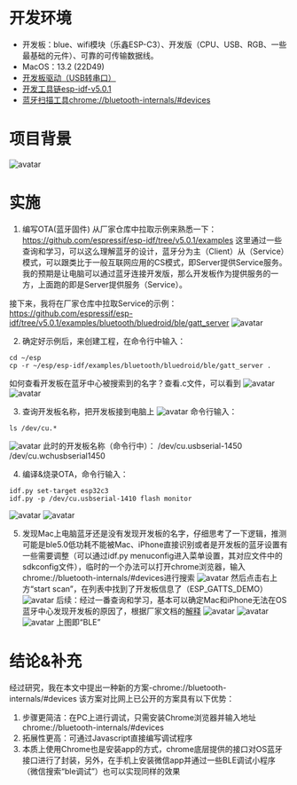 # 开发环境

* 开发板：blue、wifi模块（乐鑫ESP-C3）、开发版（CPU、USB、RGB、一些最基础的元件）、可靠的可传输数据线。
* MacOS：13.2 (22D49)
* [开发板驱动（USB转串口）](https://www.wch.cn/downloads/CH34XSER_MAC_ZIP.html)
* [开发工具链esp-idf-v5.0.1](https://github.com/espressif/esp-idf/releases/tag/v5.0.1)
* [蓝牙扫描工具chrome://bluetooth-internals/#devices](chrome://bluetooth-internals/#devices)

# 项目背景

![avatar](https://github.com/BlessedChild/TimeTree/blob/main/sources/项目背景.png)

# 实施

1. 编写OTA(蓝牙固件)
从厂家仓库中拉取示例来熟悉一下：
https://github.com/espressif/esp-idf/tree/v5.0.1/examples
这里通过一些查询和学习，可以这么理解蓝牙的设计，蓝牙分为主（Client）从（Service）模式，可以跟类比于一般互联网应用的CS模式，即Server提供Service服务。
我的预期是让电脑可以通过蓝牙连接开发版，那么开发板作为提供服务的一方，上面跑的即是Server提供服务（Service）。

接下来，我将在厂家仓库中拉取Service的示例：
https://github.com/espressif/esp-idf/tree/v5.0.1/examples/bluetooth/bluedroid/ble/gatt_server
![avatar](https://github.com/BlessedChild/TimeTree/blob/main/sources/ble_gatt_server/%E7%A4%BA%E4%BE%8B.png)

2. 确定好示例后，来创建工程，在命令行中输入：
``` shell
cd ~/esp
cp -r ~/esp/esp-idf/examples/bluetooth/bluedroid/ble/gatt_server .
```
如何查看开发板在蓝牙中心被搜索到的名字？查看.c文件，可以看到
![avatar](https://github.com/BlessedChild/TimeTree/blob/main/sources/ble_gatt_server/c%E6%96%87%E4%BB%B6%E8%B7%AF%E5%BE%84.png)
![avatar](https://github.com/BlessedChild/TimeTree/blob/main/sources/ble_gatt_server/c%E6%96%87%E4%BB%B6.png)

3. 查询开发板名称，把开发板接到电脑上
![avatar](https://github.com/BlessedChild/TimeTree/blob/main/sources/ble_gatt_server/%E8%BF%9E%E6%8E%A5%E5%BC%80%E5%8F%91%E6%9D%BF.png)
命令行输入：
``` shell
ls /dev/cu.*
```
![avatar](https://github.com/BlessedChild/TimeTree/blob/main/sources/ble_gatt_server/%E6%9F%A5%E8%AF%A2%E5%BC%80%E5%8F%91%E6%9D%BF%E5%90%8D%E7%A7%B0.png)
此时的开发板名称（命令行中）：
/dev/cu.usbserial-1450
/dev/cu.wchusbserial1450

4. 编译&烧录OTA，命令行输入：
``` shell
idf.py set-target esp32c3
idf.py -p /dev/cu.usbserial-1410 flash monitor
```
![avatar](https://github.com/BlessedChild/TimeTree/blob/main/sources/ble_gatt_server/OTA%E7%BC%96%E8%AF%91%E4%B8%AD.png)
![avatar](https://github.com/BlessedChild/TimeTree/blob/main/sources/ble_gatt_server/OTA%E7%BC%96%E8%AF%91%E5%AE%8C%E6%88%90.png)

5. 发现Mac上电脑蓝牙还是没有发现开发板的名字，仔细思考了一下逻辑，推测可能是ble5.0低功耗不能被Mac、iPhone直接识别或者是开发板的蓝牙设置有一些需要调整（可以通过idf.py menuconfig进入菜单设置，其对应文件中的sdkconfig文件），临时的一个办法可以打开chrome浏览器，输入chrome://bluetooth-internals/#devices进行搜索
![avatar](https://github.com/BlessedChild/TimeTree/blob/main/sources/ble_gatt_server/bluetooth-internals.png)
然后点击右上方“start scan”，在列表中找到了开发板信息了（ESP_GATTS_DEMO）
![avatar](https://github.com/BlessedChild/TimeTree/blob/main/sources/ble_gatt_server/bluetooth-scan.png)
后续：经过一番查询和学习，基本可以确定Mac和iPhone无法在OS蓝牙中心发现开发板的原因了，根据厂家文档的[解释](https://docs.espressif.com/projects/espressif-esp-faq/zh_CN/latest/software-framework/ble-bt.html#bluetooth-le)
![avatar](https://github.com/BlessedChild/TimeTree/blob/main/sources/ble_gatt_server/macos-ble.png)
![avatar](https://github.com/BlessedChild/TimeTree/blob/main/sources/ble_gatt_server/macos-ble2.png)
![avatar](https://github.com/BlessedChild/TimeTree/blob/main/sources/ble_gatt_server/macos-ble3.png)
上图即“BLE”

# 结论&补充

经过研究，我在本文中提出一种新的方案-chrome://bluetooth-internals/#devices
该方案对比网上已公开的方案具有以下优势：
1. 步骤更简洁：在PC上进行调试，只需安装Chrome浏览器并输入地址chrome://bluetooth-internals/#devices
2. 拓展性更高：可通过Javascript直接编写调试程序
3. 本质上使用Chrome也是安装app的方式，chrome底层提供的接口对OS蓝牙接口进行了封装，另外，在手机上安装微信app并通过一些BLE调试小程序（微信搜索“ble调试”）也可以实现同样的效果
